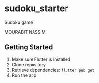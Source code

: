# sudoku_starter

Sudoku game

MOURABIT NASSIM

## Getting Started

1. Make sure Flutter is installed
2. Clone repository
3. Retrieve dependencies: `flutter pub get`
4. Run the app